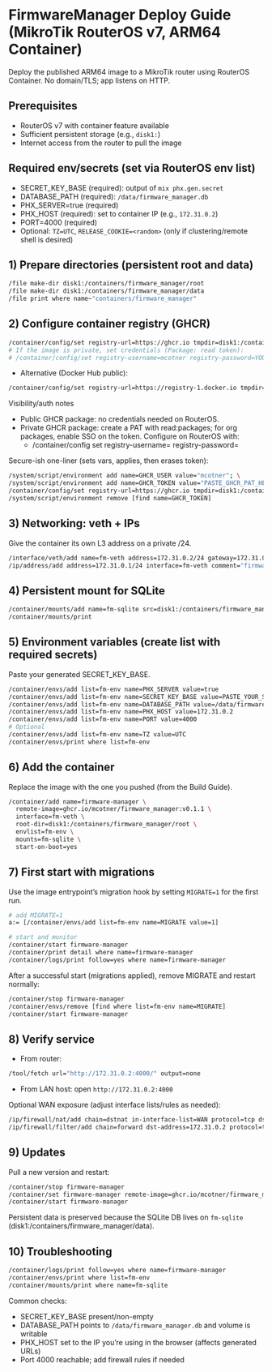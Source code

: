 # FirmwareManager Deploy Guide (MikroTik RouterOS v7, ARM64 Container)

Deploy the published ARM64 image to a MikroTik router using RouterOS Container. No domain/TLS; app listens on HTTP.

## Prerequisites
- RouterOS v7 with container feature available
- Sufficient persistent storage (e.g., `disk1:`)
- Internet access from the router to pull the image

## Required env/secrets (set via RouterOS env list)
- SECRET_KEY_BASE (required): output of `mix phx.gen.secret`
- DATABASE_PATH (required): `/data/firmware_manager.db`
- PHX_SERVER=true (required)
- PHX_HOST (required): set to container IP (e.g., `172.31.0.2`)
- PORT=4000 (required)
- Optional: `TZ=UTC`, `RELEASE_COOKIE=<random>` (only if clustering/remote shell is desired)

## 1) Prepare directories (persistent root and data)
```bash
/file make-dir disk1:/containers/firmware_manager/root
/file make-dir disk1:/containers/firmware_manager/data
/file print where name~"containers/firmware_manager"
```

## 2) Configure container registry (GHCR)
```bash
/container/config/set registry-url=https://ghcr.io tmpdir=disk1:/containers/tmp
# If the image is private, set credentials (Package: read token):
# /container/config/set registry-username=mcotner registry-password=YOUR_GHCR_TOKEN
```
- Alternative (Docker Hub public):
```bash
/container/config/set registry-url=https://registry-1.docker.io tmpdir=disk1:/containers/tmp
```

Visibility/auth notes
- Public GHCR package: no credentials needed on RouterOS.
- Private GHCR package: create a PAT with read:packages; for org packages, enable SSO on the token. Configure on RouterOS with:
  - /container/config set registry-username=<user-or-bot> registry-password=<PAT>

Secure-ish one-liner (sets vars, applies, then erases token):
```bash
/system/script/environment add name=GHCR_USER value="mcotner"; \
/system/script/environment add name=GHCR_TOKEN value="PASTE_GHCR_PAT_HERE"; \
/container/config/set registry-url=https://ghcr.io tmpdir=disk1:/containers/tmp registry-username=$GHCR_USER registry-password=$GHCR_TOKEN; \
/system/script/environment remove [find name=GHCR_TOKEN]
```

## 3) Networking: veth + IPs
Give the container its own L3 address on a private /24.
```bash
/interface/veth/add name=fm-veth address=172.31.0.2/24 gateway=172.31.0.1
/ip/address/add address=172.31.0.1/24 interface=fm-veth comment="firmware_manager gateway"
```

## 4) Persistent mount for SQLite
```bash
/container/mounts/add name=fm-sqlite src=disk1:/containers/firmware_manager/data dst=/data
/container/mounts/print
```

## 5) Environment variables (create list with required secrets)
Paste your generated SECRET_KEY_BASE.
```bash
/container/envs/add list=fm-env name=PHX_SERVER value=true
/container/envs/add list=fm-env name=SECRET_KEY_BASE value=PASTE_YOUR_SECRET_KEY_BASE_HERE
/container/envs/add list=fm-env name=DATABASE_PATH value=/data/firmware_manager.db
/container/envs/add list=fm-env name=PHX_HOST value=172.31.0.2
/container/envs/add list=fm-env name=PORT value=4000
# Optional
/container/envs/add list=fm-env name=TZ value=UTC
/container/envs/print where list=fm-env
```

## 6) Add the container
Replace the image with the one you pushed (from the Build Guide).
```bash
/container/add name=firmware-manager \
  remote-image=ghcr.io/mcotner/firmware_manager:v0.1.1 \
  interface=fm-veth \
  root-dir=disk1:/containers/firmware_manager/root \
  envlist=fm-env \
  mounts=fm-sqlite \
  start-on-boot=yes
```

## 7) First start with migrations
Use the image entrypoint’s migration hook by setting `MIGRATE=1` for the first run.
```bash
# add MIGRATE=1
a:= [/container/envs/add list=fm-env name=MIGRATE value=1]

# start and monitor
/container/start firmware-manager
/container/print detail where name=firmware-manager
/container/logs/print follow=yes where name=firmware-manager
```
After a successful start (migrations applied), remove MIGRATE and restart normally:
```bash
/container/stop firmware-manager
/container/envs/remove [find where list=fm-env name=MIGRATE]
/container/start firmware-manager
```

## 8) Verify service
- From router:
```bash
/tool/fetch url="http://172.31.0.2:4000/" output=none
```
- From LAN host: open `http://172.31.0.2:4000`

Optional WAN exposure (adjust interface lists/rules as needed):
```bash
/ip/firewall/nat/add chain=dstnat in-interface-list=WAN protocol=tcp dst-port=4000 action=dst-nat to-addresses=172.31.0.2 to-ports=4000 comment="firmware_manager http"
/ip/firewall/filter/add chain=forward dst-address=172.31.0.2 protocol=tcp dst-port=4000 action=accept place-before=0 comment="allow firmware_manager http"
```

## 9) Updates
Pull a new version and restart:
```bash
/container/stop firmware-manager
/container/set firmware-manager remote-image=ghcr.io/mcotner/firmware_manager:v0.1.2
/container/start firmware-manager
```
Persistent data is preserved because the SQLite DB lives on `fm-sqlite` (disk1:/containers/firmware_manager/data).

## 10) Troubleshooting
```bash
/container/logs/print follow=yes where name=firmware-manager
/container/envs/print where list=fm-env
/container/mounts/print where name=fm-sqlite
```
Common checks:
- SECRET_KEY_BASE present/non-empty
- DATABASE_PATH points to `/data/firmware_manager.db` and volume is writable
- PHX_HOST set to the IP you’re using in the browser (affects generated URLs)
- Port 4000 reachable; add firewall rules if needed
